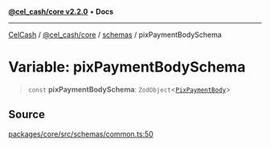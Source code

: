 [**@cel_cash/core v2.2.0**](../../README.md) • **Docs**

***

[CelCash](../../../../packages.md) / [@cel\_cash/core](../../README.md) / [schemas](../README.md) / pixPaymentBodySchema

# Variable: pixPaymentBodySchema

> `const` **pixPaymentBodySchema**: `ZodObject`\<[`PixPaymentBody`](../../index/type-aliases/PixPaymentBody.md)\>

## Source

[packages/core/src/schemas/common.ts:50](https://github.com/Pyxlab/celcash/blob/b57c7034bd65dcd5b083f272f9cfe6cc4ff73f7b/packages/core/src/schemas/common.ts#L50)
